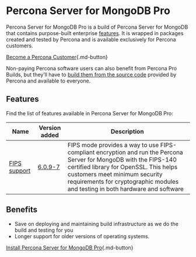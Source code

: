 # Percona Server for MongoDB Pro

Percona Server for MongoDB Pro is a build of Percona Server for MongoDB that contains purpose-built enterprise [features](#features). It is wrapped in packages created and tested by Percona and is available exclusively for Percona customers.

[Become a Percona Customer](https://www.percona.com/about/contact){.md-button}

Non-paying Percona software users can also benefit from Percona Pro Builds, but they’ll have to [build them from the source code](install/source.md) provided by Percona and available to everyone.

## Features

Find the list of features available in Percona Server for MongoDB Pro:

| Name                                | Version added | Description  | 
| ----------------------------------- | ------------- | -------------
| [FIPS support ](fips.md)| [6.0.9-7](release_notes/6.0.9-7.md) | FIPS mode provides a way to use FIPS-compliant encryption and run the Percona Server for MongoDB with the FIPS-140 certified library for OpenSSL. This helps customers meet minimum security requirements for cryptographic modules and testing in both hardware and software |

## Benefits

* Save on deploying and maintaining build infrastructure as we do the build and testing for you 
* Longer support for older versions of operating systems.  

[Install Percona Server for MongoDB Pro](install/install-pro.md){.md-button}
